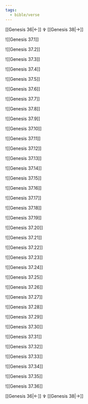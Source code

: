 ```yaml
---
tags:
  - bible/verse
---
```


[[Genesis 36|<-]] ✞ [[Genesis 38|->]]

![[Genesis 37.1]]


![[Genesis 37.2]]

![[Genesis 37.3]]

![[Genesis 37.4]]

![[Genesis 37.5]]

![[Genesis 37.6]]

![[Genesis 37.7]]

![[Genesis 37.8]]

![[Genesis 37.9]]

![[Genesis 37.10]]

![[Genesis 37.11]]

![[Genesis 37.12]]

![[Genesis 37.13]]

![[Genesis 37.14]]

![[Genesis 37.15]]

![[Genesis 37.16]]

![[Genesis 37.17]]

![[Genesis 37.18]]

![[Genesis 37.19]]

![[Genesis 37.20]]

![[Genesis 37.21]]

![[Genesis 37.22]]

![[Genesis 37.23]]

![[Genesis 37.24]]

![[Genesis 37.25]]

![[Genesis 37.26]]

![[Genesis 37.27]]

![[Genesis 37.28]]

![[Genesis 37.29]]

![[Genesis 37.30]]

![[Genesis 37.31]]

![[Genesis 37.32]]

![[Genesis 37.33]]

![[Genesis 37.34]]

![[Genesis 37.35]]

![[Genesis 37.36]]

[[Genesis 36|<-]] ✞ [[Genesis 38|->]]
